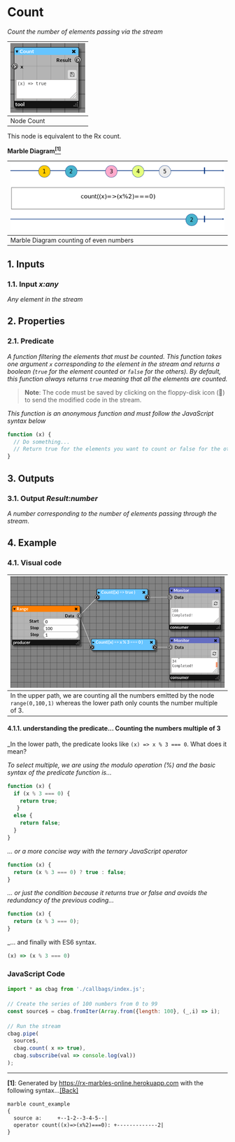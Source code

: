 # Count

_Count the number of elements passing via the stream_

| ![node Count](img/count.png) |
|------------------------|
|Node Count|

This node is equivalent to the Rx count.

**Marble Diagram[<sup name="f1">[1]</sup>](#1)**

| ![Marble of count](img/count_marble.png) | 
|------------------------------------------|
| Marble Diagram counting of even numbers  |

## 1. Inputs

### 1.1. Input _x:any_

_Any element in the stream_

## 2. Properties

### 2.1. Predicate

_A function filtering the elements that must be counted. This function takes one argument `x` corresponding to the element in the stream and returns a boolean (`true` for the element counted or `false` for the others)._
_By default, this function always returns `true` meaning that all the elements are counted._

> **Note**: The code must be saved by clicking on the floppy-disk icon (💾) to send the modified code in the stream.
 

_This function is an anonymous function and must follow the JavaScript syntax below_

```javascript
function (x) {
  // Do something...
  // Return true for the elements you want to count or false for the others.
}
```

## 3. Outputs

### 3.1. Output _Result:number_

_A number corresponding to the number of elements passing through the stream_.

## 4. Example

### 4.1. Visual code

| ![count.png](img/count_example.png) |
|-------------------------------------|
|In the upper path, we are counting all the numbers emitted by the node `range(0,100,1)` whereas the lower path only counts the number multiple of 3.|

#### 4.1.1. understanding the predicate... Counting the numbers multiple of 3

_In the lower path, the predicate looks like `(x) => x % 3 === 0`. What does it mean?

_To select multiple, we are using the modulo operation (%) and the basic syntax of the predicate function is..._

```javascript
function (x) {
  if (x % 3 === 0) {
    return true;
   }
  else {
    return false;
  }
}
```
_... or a more concise way with the ternary JavaScript operator_

```javascript
function (x) {
  return (x % 3 === 0) ? true : false;
}
```
_... or just the condition because it returns true or false and avoids the redundancy of the previous coding..._

```javascript
function (x) {
  return (x % 3 === 0);
}
```

_... and finally with ES6 syntax. 

```javascript
(x) => (x % 3 === 0)
```

### JavaScript Code

```javascript
import * as cbag from './callbags/index.js';

// Create the series of 100 numbers from 0 to 99
const source$ = cbag.fromIter(Array.from({length: 100}, (_,i) => i);

// Run the stream
cbag.pipe(
  source$,
  cbag.count( x => true),
  cbag.subscribe(val => console.log(val))
);
```

---

<b name="1">[1]</b>: Generated by https://rx-marbles-online.herokuapp.com with the following syntax...[[Back]](#f1)
  ```
  marble count_example
  {
    source a:     +--1-2--3-4-5--|
    operator count((x)=>(x%2)===0): +-------------2|
  }
  ```
